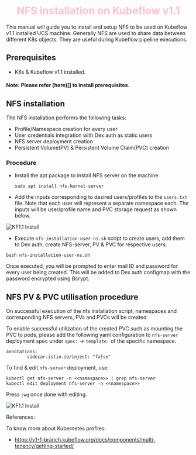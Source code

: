 <h1 style="color:pink;" align="center">NFS installation on Kubeflow v1.1</h1>


This manual will guide you to install and setup NFS to be used on Kubeflow v1.1 installed UCS machine. Generally NFS are used to share data between different K8s objects. They are useful during Kubeflow pipeline executions.

## Prerequisites

* K8s & Kubeflow v1.1 installed.

#### Note: Please refer (here)[] to install prerequisites.
## NFS installation

The NFS installation performs the following tasks:

* Profile/Namespace creation for every user
* User credentials integration with Dex auth as static users
* NFS server deployment creation
* Persistent Volume(PV) & Persistent Volume Claim(PVC) creation

### Procedure

* Install the apt package to install NFS server on the machine.

  ```
  sudo apt install nfs-kernel-server
  ```

* Add the inputs corresponding to desired users/profiles to the ```users.txt``` file. Note that each user will represent a separate namespace each. The inputs will be user/profile name and PVC storage request as shown below.

![KF1.1 Install](1b-show-userstxt.png)

* Execute ```nfs-installation-user-ns.sh``` script to create users, add them to Dex auth, create NFS-server, PV & PVC for respective users.

```
bash nfs-installation-user-ns.sh
```

Once executed, you will be prompted to enter mail ID and password for every user being created. This will be added to Dex auth configmap with the password encrypted using Bcrypt.

## NFS PV & PVC utilisation procedure

On successful execution of the nfs installation script, namespaces and corresponding NFS servers, PVs and PVCs will be created.

To enable successful utilization of the created PVC such as mounting the PVC to pods, please add the following yaml configuration to ```nfs-server``` deployment spec under ```spec:``` -> ```template:``` of the specific namespace.

```
annotations:
        sidecar.istio.io/inject: "false"
```

To find & edit ```nfs-server``` deployment, use:

```
kubectl get nfs-server -n <<namespace>> | grep nfs-server
kubectl edit deployment nfs-server -n <<namespace>>
```
Press ```:wq``` once done with editing.

![KF1.1 Install](2b-modify-nfs-server.png)


References:

To know more about Kubernetes profiles:
   
   - https://v1-1-branch.kubeflow.org/docs/components/multi-tenancy/getting-started/